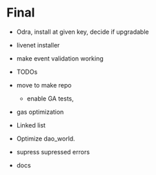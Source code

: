 # Final
- Odra, install at given key, decide if upgradable
- livenet installer

- make event validation working

- TODOs

- move to make repo
    - enable GA tests,

- gas optimization
- Linked list
- Optimize dao_world.
- supress supressed errors
- docs
